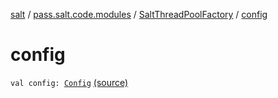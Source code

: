 [salt](../../index.md) / [pass.salt.code.modules](../index.md) / [SaltThreadPoolFactory](index.md) / [config](./config.md)

# config

`val config: `[`Config`](../../pass.salt.code.loader.config/-config/index.md) [(source)](https://github.com/kurbaniec-tgm/salt/tree/master/code/modules/SaltThreadPool.kt#L14)